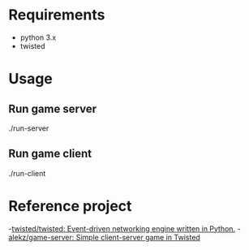 # Requirements

- python 3.x
- twisted

# Usage

## Run game server

./run-server

## Run game client

./run-client

# Reference project

-[twisted/twisted: Event-driven networking engine written in Python.](https://github.com/twisted/twisted) 
-[alekz/game-server: Simple client-server game in Twisted](https://github.com/alekz/game-server) 
